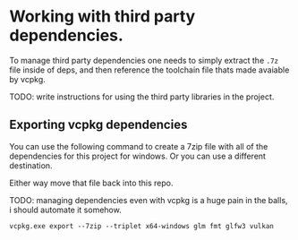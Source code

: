 # Working with third party dependencies.

To manage third party dependencies one needs to simply extract the `.7z` file inside of deps, 
and then reference the toolchain file thats made avaiable by vcpkg.

TODO: write instructions for using the third party libraries in the project.

## Exporting vcpkg dependencies
You can use the following command to create a 7zip file with all of the dependencies for this project
for windows.
Or you can use a different destination.

Either way move that file back into this repo.

TODO: managing dependencies even with vcpkg is a huge pain in the balls, i should automate it somehow.

```
vcpkg.exe export --7zip --triplet x64-windows glm fmt glfw3 vulkan
```